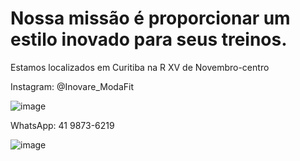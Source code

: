 # Nossa missão é proporcionar um estilo inovado para seus treinos.
Estamos localizados em Curitiba na R XV de Novembro-centro

Instagram: @Inovare_ModaFit


![image](https://user-images.githubusercontent.com/106348895/197044193-f56bd3dc-4a27-4f8b-8a4c-80b3f147ec25.png)



WhatsApp: 41 9873-6219

![image](https://user-images.githubusercontent.com/106348895/197043810-461e84a3-42dc-4d9f-83bc-a0d6849b05c8.png)


